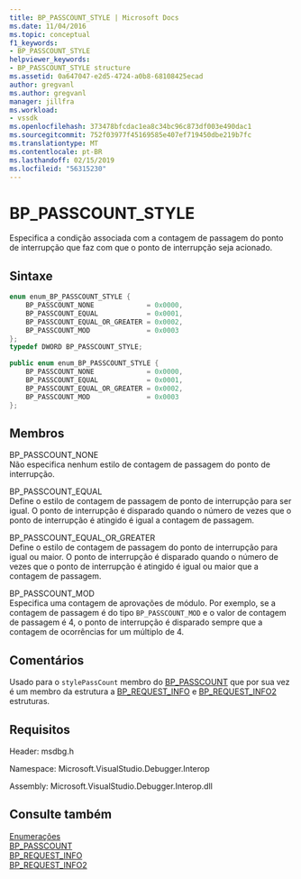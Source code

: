 ```yaml
---
title: BP_PASSCOUNT_STYLE | Microsoft Docs
ms.date: 11/04/2016
ms.topic: conceptual
f1_keywords:
- BP_PASSCOUNT_STYLE
helpviewer_keywords:
- BP_PASSCOUNT_STYLE structure
ms.assetid: 0a647047-e2d5-4724-a0b8-68108425ecad
author: gregvanl
ms.author: gregvanl
manager: jillfra
ms.workload:
- vssdk
ms.openlocfilehash: 373478bfcdac1ea8c34bc96c873df003e490dac1
ms.sourcegitcommit: 752f03977f45169585e407ef719450dbe219b7fc
ms.translationtype: MT
ms.contentlocale: pt-BR
ms.lasthandoff: 02/15/2019
ms.locfileid: "56315230"
---
```

# <a name="bppasscountstyle"></a>BP_PASSCOUNT_STYLE
Especifica a condição associada com a contagem de passagem do ponto de interrupção que faz com que o ponto de interrupção seja acionado.

## <a name="syntax"></a>Sintaxe

```cpp
enum enum_BP_PASSCOUNT_STYLE {
    BP_PASSCOUNT_NONE             = 0x0000,
    BP_PASSCOUNT_EQUAL            = 0x0001,
    BP_PASSCOUNT_EQUAL_OR_GREATER = 0x0002,
    BP_PASSCOUNT_MOD              = 0x0003
};
typedef DWORD BP_PASSCOUNT_STYLE;
```

```csharp
public enum enum_BP_PASSCOUNT_STYLE {
    BP_PASSCOUNT_NONE             = 0x0000,
    BP_PASSCOUNT_EQUAL            = 0x0001,
    BP_PASSCOUNT_EQUAL_OR_GREATER = 0x0002,
    BP_PASSCOUNT_MOD              = 0x0003
};
```

## <a name="members"></a>Membros
BP_PASSCOUNT_NONE  
Não especifica nenhum estilo de contagem de passagem do ponto de interrupção.

BP_PASSCOUNT_EQUAL  
Define o estilo de contagem de passagem de ponto de interrupção para ser igual. O ponto de interrupção é disparado quando o número de vezes que o ponto de interrupção é atingido é igual a contagem de passagem.

BP_PASSCOUNT_EQUAL_OR_GREATER  
Define o estilo de contagem de passagem do ponto de interrupção para igual ou maior. O ponto de interrupção é disparado quando o número de vezes que o ponto de interrupção é atingido é igual ou maior que a contagem de passagem.

BP_PASSCOUNT_MOD  
Especifica uma contagem de aprovações de módulo. Por exemplo, se a contagem de passagem é do tipo `BP_PASSCOUNT_MOD` e o valor de contagem de passagem é 4, o ponto de interrupção é disparado sempre que a contagem de ocorrências for um múltiplo de 4.

## <a name="remarks"></a>Comentários
Usado para o `stylePassCount` membro do [BP_PASSCOUNT](../../../extensibility/debugger/reference/bp-passcount.md) que por sua vez é um membro da estrutura a [BP_REQUEST_INFO](../../../extensibility/debugger/reference/bp-request-info.md) e [BP_REQUEST_INFO2](../../../extensibility/debugger/reference/bp-request-info2.md) estruturas.

## <a name="requirements"></a>Requisitos
Header: msdbg.h

Namespace: Microsoft.VisualStudio.Debugger.Interop

Assembly: Microsoft.VisualStudio.Debugger.Interop.dll

## <a name="see-also"></a>Consulte também
[Enumerações](../../../extensibility/debugger/reference/enumerations-visual-studio-debugging.md)  
[BP_PASSCOUNT](../../../extensibility/debugger/reference/bp-passcount.md)  
[BP_REQUEST_INFO](../../../extensibility/debugger/reference/bp-request-info.md)  
[BP_REQUEST_INFO2](../../../extensibility/debugger/reference/bp-request-info2.md)
